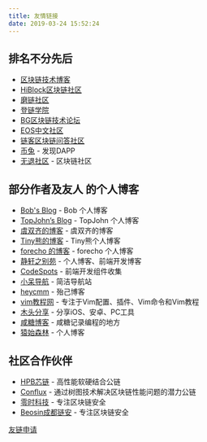 ```yaml
---
title: 友情链接
date: 2019-03-24 15:52:24
---
```


## 排名不分先后

* [区块链技术博客](http://me.tryblockchain.org/)
* [HiBlock区块链社区](https://hiblock.one/)
* [磨链社区](http://www.mochain.info/)
* [登链学院](http://edu.upchain.pro)
* [BG区块链技术论坛](http://blockgeek.org/)
* [EOS中文社区](https://eosfans.io/)
* [链客区块链问答社区](https://www.liankexing.com/)
* [币兔](https://www.bitool.cn/) - 发现DAPP
* [无退社区](https://wutui.pro/) - 区块链社区

## 部分作者及友人 的个人博客

* [Bob's Blog](https://bobjiang.com/) - Bob 个人博客
* [TopJohn’s Blog](https://www.xuanzhangjiong.top) - TopJohn 个人博客
* [虞双齐的博客](https://yushuangqi.com) - 虞双齐的博客
* [Tiny熊的博客](http://tinyxiong.com) - Tiny熊个人博客
* [forecho 的博客](https://blog.forecho.com/) - forecho 个人博客
* [静轩之别苑](https://quickapp.lovejade.cn/) - 个人博客、前端开发博客
* [CodeSpots](https://codespots.com) - 前端开发组件收集
* [小呆导航](https://webjike.com) - 简洁导航站
* [heycmm](https://www.heycmm.cn) - 殆己博客
* [vim教程网](https://vimjc.com) - 专注于Vim配置、插件、Vim命令和Vim教程
* [木头分享](https://mutou.run) - 分享iOS、安卓、PC工具
* [咸糖博客](http://xiantang.info) - 咸糖记录编程的地方
* [猿始森林](https://cnfczn.com/) - 个人博客



## 社区合作伙伴

* [HPB芯链](https://hpb.io/)  - 高性能软硬结合公链
* [Conflux](https://www.conflux-chain.org/) - 通过树图技术解决区块链性能问题的潜力公链
* [零时科技](http://www.noneage.com/) - 专注区块链安全
* [Beosin成都链安](https://www.lianantech.com/) - 专注区块链安全



[友链申请](https://learnblockchain.cn/images/tiny_wx_code.jpeg)

